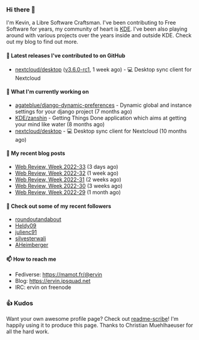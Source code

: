 ### Hi there 👋

I'm Kevin, a Libre Software Craftsman. I've been contributing to Free Software for years,
my community of heart is [KDE](https://kde.org). I've been also playing around with various
projects over the years inside and outside KDE. Check out my blog to find out more.

#### 🔭 Latest releases I've contributed to on GitHub

- [nextcloud/desktop](https://github.com/nextcloud/desktop) ([v3.6.0-rc1](https://github.com/nextcloud/desktop/releases/tag/v3.6.0-rc1), 1 week ago) - 💻 Desktop sync client for Nextcloud

#### 🌱 What I'm currently working on

- [agateblue/django-dynamic-preferences](https://github.com/agateblue/django-dynamic-preferences) - Dynamic global and instance settings for your django project (7 months ago)
- [KDE/zanshin](https://github.com/KDE/zanshin) - Getting Things Done application which aims at getting your mind like water (8 months ago)
- [nextcloud/desktop](https://github.com/nextcloud/desktop) - 💻 Desktop sync client for Nextcloud (10 months ago)

#### 📜 My recent blog posts

- [Web Review, Week 2022-33](https://ervin.ipsquad.net/blog/2022/08/19/web-review-week-2022-33/) (3 days ago)
- [Web Review, Week 2022-32](https://ervin.ipsquad.net/blog/2022/08/12/web-review-week-2022-32/) (1 week ago)
- [Web Review, Week 2022-31](https://ervin.ipsquad.net/blog/2022/08/05/web-review-week-2022-31/) (2 weeks ago)
- [Web Review, Week 2022-30](https://ervin.ipsquad.net/blog/2022/07/29/web-review-week-2022-30/) (3 weeks ago)
- [Web Review, Week 2022-29](https://ervin.ipsquad.net/blog/2022/07/22/web-review-week-2022-29/) (1 month ago)

#### 👯 Check out some of my recent followers

- [roundoutandabout](https://github.com/roundoutandabout)
- [Heldy09](https://github.com/Heldy09)
- [julienc91](https://github.com/julienc91)
- [silvesterwali](https://github.com/silvesterwali)
- [AHeimberger](https://github.com/AHeimberger)

#### 📫 How to reach me

- Fediverse: https://mamot.fr/@ervin
- Blog: https://ervin.ipsquad.net
- IRC: ervin on freenode

### 👍 Kudos

Want your own awesome profile page? Check out [readme-scribe](https://github.com/muesli/readme-scribe)!
I'm happily using it to produce this page. Thanks to Christian Muehlhaeuser for all the hard work.

